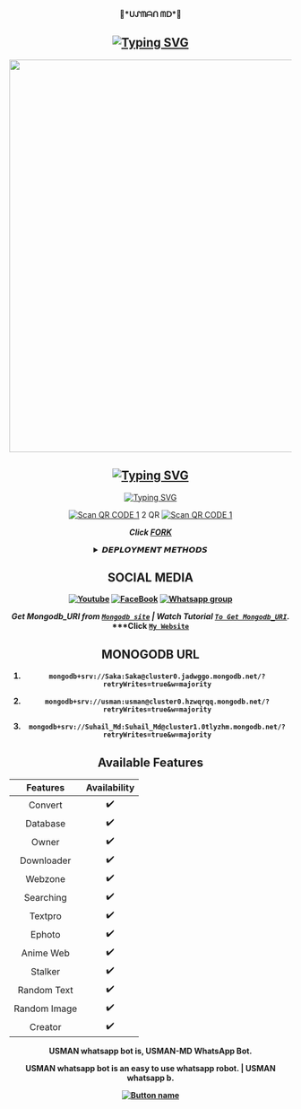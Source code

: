 <div align="center">
    🦸<b>*ᑌᔑᗰᗩᑎ ᗰᗞ*</b>🦸</b>

  
<div align="center">
</p>


## [![Typing SVG](https://readme-typing-svg.herokuapp.com?font=Rockstar-ExtraBold&color=F00&lines=HELLO+IM+USMAN+MD+WHATSAPP+BOT)](https://git.io/typing-svg)

   <p align="center">
<a href="https://github.com/usmanser123">
    <img src="https://i.imgur.com/luVW9ao.jpg"  width="700px">
  </a>

## [![Typing SVG](https://readme-typing-svg.herokuapp.com?font=Rockstar-ExtraBold&color=F33A6A&lines=𝐖𝐄𝐋𝐂𝐎𝐌𝐄+𝐓𝐎+𝐔𝐒𝐌𝐀𝐍+𝐌𝐃;𝐏𝐎𝐖𝐄𝐑𝐄𝐃+𝐁𝐘+𝐔𝐒𝐌𝐀𝐍+𝐒𝐄𝐑;𝐂𝐑𝐄𝐃𝐈𝐓+𝐁𝐘+𝐒𝐄𝐑+𝐒𝐀𝐌𝐏𝐀𝐍𝐃𝐄𝐘)](https://git.io/typing-svg)

  
<div align="center">    
   
 [![Typing SVG](https://readme-typing-svg.herokuapp.com?font=Rockstar-ExtraBold&color=F01&lines=ＣＬＩＣＫ+ＴＯ+ＳＣＡＮ+ＱＲ+ＣＯＤＥ)](https://git.io/typing-svg)

</p>

[![Scan QR CODE 1](https://i.imgur.com/ouR5zv8.jpg)](https://replit.com/@usmanser123/Usman-Md-QR?v=1) 2 QR [![Scan QR CODE 1](https://i.imgur.com/ouR5zv8.jpg)](https://replit.com/@usmanser123/Usman-Md-QR?v=1) 


***Click [FORK](https://github.com/usmanser123/Usman-Md/fork)***

<b><details><summary>𝘿𝙀𝙋𝙇𝙊𝙔𝙈𝙀𝙉𝙏 𝙈𝙀𝙏𝙃𝙊𝘿𝙎</summary><br>
 
 
 [![Deploy on Heroku](https://www.herokucdn.com/deploy/button.svg)](https://dashboard.heroku.com/new?template=https://github.com/usmanser123/USMAN-MD)

[![Deploy on Replit](https://repl.it/badge/github/quiec/whatsAlfa)](https://replit.com/github/usmanser123/USMAN-MD)

[![Deploy to Koyeb](https://www.koyeb.com/static/images/deploy/button.svg)](https://app.koyeb.com/apps/deploy?type=git&repository=github.com/usmanser123/USMAN-MD&branch=main&env[SESSION_ID]&env[OWNER_NUMBER]=923090658722&env[MONGODB_URI]&&env[OWNER_NAME]=Usman&env[KOYEB_API]&env[PREFIX]=.&env[BOTCAHX_API]&env[ALIVE_IMG]=https://i.imgur.com/luVW9ao.jpg[ALIVE_MSJ]=IAmOnline&env[global_url]=instagram.com&env[FAKE_COUNTRY_CODE]=92&env[READ_MESSAGE]=false&env[DISABLE_PM]=false&env[WORKTYPE]=public&env[THEME]=USMAN&env[AUTO_STICKER]=true&env[AUTO_VOICE]=true&env[PACK_INFO]=usman;madeby&name=usman&env[KOYEB_NAME]=usman&env[ANTILINK_VALUES]=chat.whatsapp.com&env[PORT]=8000)
    
[![Deploy on Railway](https://railway.app/button.svg)](https://railway.app/template/)
 
    
<a href="https://app.uffizzi.com/projects"><img src="https://telegra.ph/file/e464e609e43eb3dfdc144.png" alt="Deploy on Railway" width="170px"></a>

</details>

## SOCIAL MEDIA

[![Youtube](https://telegra.ph/file/eebe86c26e98ffeae39ea.jpg)](https://youtube.com/@mrusmaninfo) [![FaceBook](https://telegra.ph/file/7d9dcbcad846a646f09f0.jpg)](https://www.facebook.com/usmanser123?mibextid=ZbWKwL) [![Whatsapp group](https://telegra.ph/file/99460844d012cad1b7ee4.jpg)](https://chat.whatsapp.com/H3LbFvl25Ku7w2Kk4DO6qS)

  ***Get Mongodb_URI from [`Mongodb site`](https://www.mongodb.com/) | Watch Tutorial [`To Get Mongodb_URI`](https://youtube.com/@mrusmaninfo).***
  ***Click [`My Website`](http://Wa.me/923090658722)

## MONOGODB URL
 1)     mongodb+srv://Saka:Saka@cluster0.jadwggo.mongodb.net/?retryWrites=true&w=majority

 2)     mongodb+srv://usman:usman@cluster0.hzwqrqq.mongodb.net/?retryWrites=true&w=majority

 3)     mongodb+srv://Suhail_Md:Suhail_Md@cluster1.0tlyzhm.mongodb.net/?retryWrites=true&w=majority


## Available Features
	
| Features |  Availability |
| :------: |  :----------: |
|   Convert     |       ✔️     |
|   Database     |       ✔️     |
|   Owner     |       ✔️    |
|   Downloader     |       ✔️     |
|   Webzone     |       ✔️       |
|   Searching     |       ✔️      |
|   Textpro     |       ✔️      |
|   Ephoto     |       ✔️     |
|   Anime Web     |       ✔️      |
|   Stalker     |       ✔️      |
|   Random Text     |       ✔️     |
|   Random Image     |       ✔️     |
|   Creator     |       ✔️      |



USMAN whatsapp bot is, USMAN-MD WhatsApp Bot.

   USMAN whatsapp bot is an easy to use whatsapp robot.   |  USMAN whatsapp b.




[![Button name](https://icons8.com/icon/9a46bTk3awwI/youtube)](https://github.com/usmanser123/USMAN-MD)
